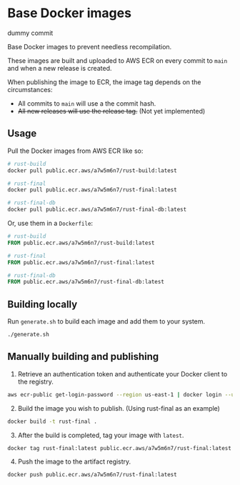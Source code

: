 # Base Docker images

dummy commit

Base Docker images to prevent needless recompilation.

These images are built and uploaded to AWS ECR on every commit to `main` and when a new release is created.

When publishing the image to ECR, the image tag depends on the circumstances:

- All commits to `main` will use a the commit hash.
- ~~All new releases will use the release tag.~~ (Not yet implemented)

## Usage

Pull the Docker images from AWS ECR like so:

```bash
# rust-build
docker pull public.ecr.aws/a7w5m6n7/rust-build:latest

# rust-final
docker pull public.ecr.aws/a7w5m6n7/rust-final:latest

# rust-final-db
docker pull public.ecr.aws/a7w5m6n7/rust-final-db:latest
```

Or, use them in a `Dockerfile`:

```Dockerfile
# rust-build
FROM public.ecr.aws/a7w5m6n7/rust-build:latest

# rust-final
FROM public.ecr.aws/a7w5m6n7/rust-final:latest

# rust-final-db
FROM public.ecr.aws/a7w5m6n7/rust-final-db:latest
```

## Building locally

Run `generate.sh` to build each image and add them to your system.

```bash
./generate.sh
```

## Manually building and publishing

1. Retrieve an authentication token and authenticate your Docker client to the registry.

```bash
aws ecr-public get-login-password --region us-east-1 | docker login --username AWS --password-stdin public.ecr.aws/a7w5m6n7
```

2. Build the image you wish to publish. (Using rust-final as an example)

```bash
docker build -t rust-final .
```

3. After the build is completed, tag your image with `latest`.

```bash
docker tag rust-final:latest public.ecr.aws/a7w5m6n7/rust-final:latest
```

4. Push the image to the artifact registry.

```bash
docker push public.ecr.aws/a7w5m6n7/rust-final:latest
```
